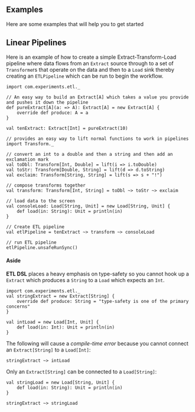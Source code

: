 ## Examples ##

Here are some examples that will help you to get started

## Linear Pipelines ##

Here is an example of how to create a simple Extract-Transform-Load pipeline where data flows from an `Extract` source 
through to a set of `Transforme`rs that operate on the data and then to a `Load` sink thereby creating an `ETLPipeline`
which can be run to begin the workflow.

```tut
import com.experiments.etl._

// An easy way to build an Extract[A] which takes a value you provide and pushes it down the pipeline
def pureExtract[A](a: => A): Extract[A] = new Extract[A] {
    override def produce: A = a
}

val tenExtract: Extract[Int] = pureExtract(10)

// provides an easy way to lift normal functions to work in pipelines
import Transform._

// convert an int to a double and then a string and then add an exclamation mark
val toDbl: Transform[Int, Double] = lift(i => i.toDouble)
val toStr: Transform[Double, String] = lift(d => d.toString)
val exclaim: Transform[String, String] = lift(s => s + "!")

// compose transforms together
val transform: Transform[Int, String] = toDbl ~> toStr ~> exclaim

// load data to the screen
val consoleLoad: Load[String, Unit] = new Load[String, Unit] {
    def load(in: String): Unit = println(in)
}

// Create ETL pipeline
val etlPipeline = tenExtract ~> transform ~> consoleLoad

// run ETL pipeline
etlPipeline.unsafeRunSync()
```

#### Aside ####
**ETL DSL** places a heavy emphasis on type-safety so you cannot hook up a `Extract` which produces a `String` to a `Load` 
which expects an `Int`.

```tut
import com.experiments.etl._
val stringExtract = new Extract[String] {
    override def produce: String = "type-safety is one of the primary concerns"
}

val intLoad = new Load[Int, Unit] {
    def load(in: Int): Unit = println(in)
}
```

The following will cause a *compile-time error* because you cannot connect an `Extract[String]` to a `Load[Int]`:

```tut:fail
stringExtract ~> intLoad
```

Only an `Extract[String]` can be connected to a `Load[String]`:

```tut
val stringLoad = new Load[String, Unit] {
    def load(in: String): Unit = println(in)
}

stringExtract ~> stringLoad
```